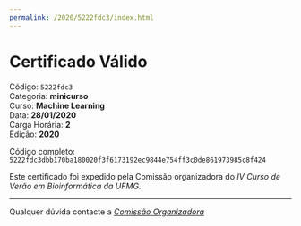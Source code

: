 ```yaml
---
permalink: /2020/5222fdc3/index.html
---
```


# Certificado Válido

Código: `5222fdc3`<br>
Categoria: **minicurso**<br>
Curso: **Machine Learning**<br>
Data: **28/01/2020**<br>
Carga Horária: **2**<br>
Edição: **2020**<br>


Código completo: `5222fdc3dbb170ba180020f3f6173192ec9844e754ff3c0de861973985c8f424`


Este certificado foi expedido pela Comissão organizadora do *IV Curso de Verão em Bioinformática da UFMG*.

----

Qualquer dúvida contacte a [_Comissão Organizadora_](<mailto:cursobioinfoufmg@gmail.com$subject=[Certificados]>)

